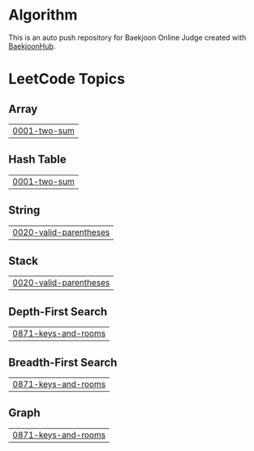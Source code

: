 # Algorithm
This is an auto push repository for Baekjoon Online Judge created with [BaekjoonHub](https://github.com/BaekjoonHub/BaekjoonHub).

<!---LeetCode Topics Start-->
# LeetCode Topics
## Array
|  |
| ------- |
| [0001-two-sum](https://github.com/Whatdoyumin/Algorithm/tree/master/0001-two-sum) |
## Hash Table
|  |
| ------- |
| [0001-two-sum](https://github.com/Whatdoyumin/Algorithm/tree/master/0001-two-sum) |
## String
|  |
| ------- |
| [0020-valid-parentheses](https://github.com/Whatdoyumin/Algorithm/tree/master/0020-valid-parentheses) |
## Stack
|  |
| ------- |
| [0020-valid-parentheses](https://github.com/Whatdoyumin/Algorithm/tree/master/0020-valid-parentheses) |
## Depth-First Search
|  |
| ------- |
| [0871-keys-and-rooms](https://github.com/Whatdoyumin/Algorithm/tree/master/0871-keys-and-rooms) |
## Breadth-First Search
|  |
| ------- |
| [0871-keys-and-rooms](https://github.com/Whatdoyumin/Algorithm/tree/master/0871-keys-and-rooms) |
## Graph
|  |
| ------- |
| [0871-keys-and-rooms](https://github.com/Whatdoyumin/Algorithm/tree/master/0871-keys-and-rooms) |
<!---LeetCode Topics End-->